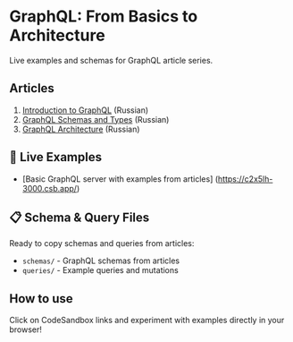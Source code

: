 # GraphQL: From Basics to Architecture

Live examples and schemas for GraphQL article series.

## Articles
1. [Introduction to GraphQL](https://systems.education/graphql-intro) (Russian)
2. [GraphQL Schemas and Types](https://systems.education/graphql-schema) (Russian)
3. [GraphQL Architecture](https://systems.education/grapfql-arch) (Russian)

## 🚀 Live Examples

- [Basic GraphQL server with examples from articles] (https://c2x5lh-3000.csb.app/)


## 📋 Schema & Query Files

Ready to copy schemas and queries from articles:
- `schemas/` - GraphQL schemas from articles
- `queries/` - Example queries and mutations

## How to use
Click on CodeSandbox links and experiment with examples directly in your browser!